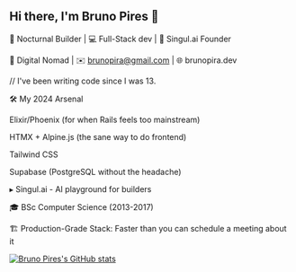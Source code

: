 ## Hi there, I'm Bruno Pires 👋

<!--
**brunopirz/brunopirz** is a ✨ _special_ ✨ repository because its `README.md` (this file) appears on your GitHub profile.

Here are some ideas to get you started:

- 🔭 I’m currently working on ...
- 🌱 I’m currently learning ...
- 👯 I’m looking to collaborate on ...
- 🤔 I’m looking for help with ...
- 💬 Ask me about ...
- 📫 How to reach me: ...
- 😄 Pronouns: ...
- ⚡ Fun fact: ...
-->
🌙 Nocturnal Builder | 💻 Full-Stack dev | 🚀 Singul.ai Founder

📍 Digital Nomad | ✉️ brunopira@gmail.com | 🌐 brunopira.dev

// I've been writing code since I was 13.


🛠️ My 2024 Arsenal

Elixir/Phoenix (for when Rails feels too mainstream)

HTMX + Alpine.js (the sane way to do frontend)

Tailwind CSS

Supabase (PostgreSQL without the headache)

▸ Singul.ai - AI playground for builders 

🎓 BSc Computer Science (2013-2017)

🏗️ Production-Grade Stack: Faster than you can schedule a meeting about it

[![Bruno Pires's GitHub stats](https://github-readme-stats.vercel.app/api?username=brunopirz)](https://github.com/brunopirz/github-readme-stats)
